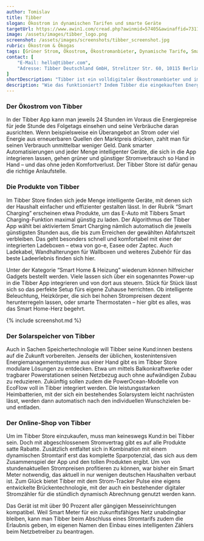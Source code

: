```yaml
---
author: Tomislav
title: Tibber
slogan: Ökostrom in dynamischen Tarifen und smarte Geräte
targetUrl: https://www.awin1.com/cread.php?awinmid=57405&awinaffid=731132
image: /assets/images/tibber_logo.png
screenshot: /assets/images/screenshots/tibber_screenshot.jpg
rubric: Ökostrom & Ökogas
tags: [Grüner Strom, Ökostrom, Ökostromanbieter, Dynamische Tarife, Smarthome, Smarte Geräte]
contact: [
    "E-Mail: hello@tibber.com",
    "Adresse: Tibber Deutschland GmbH, Strelitzer Str. 60, 10115 Berlin"
]
shortDescription: "Tibber ist ein volldigitaler Ökostromanbieter und im deutschen Markt Pionier für dynamische Tarife. Dynamische Tarife ermöglichen Verbraucher:innen, von den Preisschwankungen an der Strombörse zu profitieren."
description: "Wie das funktioniert? Indem Tibber die eingekauften Energiemengen ohne die sonst übliche Gewinnmarge an seine Kund:innen weitergibt. Es kommen lediglich die in Deutschland üblichen Steuern, Abgaben, Netzentgelte sowie eine monatliche Gebühr hinzu."
---
```


### Der Ökostrom von Tibber

In der Tibber App kann man jeweils 24 Stunden im Voraus die Energiepreise für jede Stunde des Folgetags einsehen und seine Verbräuche daran ausrichten. Wenn beispielsweise ein Überangebot an Strom oder viel Energie aus erneuerbaren Quellen den Marktpreis drücken, zahlt man für seinen Verbrauch unmittelbar weniger Geld. Dank smarter Automatisierungen und jeder Menge intelligenter Geräte, die sich in die App integrieren lassen, gehen grüner und günstiger Stromverbrauch so Hand in Hand – und das ohne jeden Komfortverlust. Der Tibber Store ist dafür genau die richtige Anlaufstelle.

### Die Produkte von Tibber

Im Tibber Store finden sich jede Menge intelligente Geräte, mit denen sich der Haushalt einfacher und effizienter gestalten lässt. In der Rubrik “Smart Charging” erscheinen etwa Produkte, um das E-Auto mit Tibbers Smart Charging-Funktion maximal günstig zu laden. Der Algorithmus der Tibber App wählt bei aktiviertem Smart Charging nämlich automatisch die jeweils günstigsten Stunden aus, die bis zum Erreichen der gewählten Abfahrtszeit verbleiben. Das geht besonders schnell und komfortabel mit einer der integrierten Ladeboxen – etwa von go-e, Easee oder Zaptec. Auch Ladekabel, Wandhalterungen für Wallboxen und weiteres Zubehör für das beste Ladeerlebnis finden sich hier.

Unter der Kategorie “Smart Home & Heizung” wiederum können hilfreicher Gadgets bestellt werden. Viele lassen sich über ein sogenanntes Power-up in die Tibber App integrieren und von dort aus steuern. Stück für Stück lässt sich so das perfekte Setup fürs eigene Zuhause herrichten. Ob intelligente Beleuchtung, Heizkörper, die sich bei hohen Strompreisen dezent herunterregeln lassen, oder smarte Thermostaten – hier gibt es alles, was das Smart Home-Herz begehrt.

{% include screenshot.md %}

### Der Solarspeicher von Tibber

Auch in Sachen Speichertechnologie will Tibber seine Kund:innen bestens auf die Zukunft vorbereiten. Jenseits der üblichen, kostenintensiven Energiemanagementsysteme aus einer Hand gibt es im Tibber Store modulare Lösungen zu entdecken. Etwa um mittels Balkonkraftwerke oder tragbarer Powerstationen seinen Netzbezug auch ohne aufwändigen Zubau zu reduzieren. Zukünftig sollen zudem die PowerOcean-Modelle von EcoFlow voll in Tibber integriert werden. Die leistungsstarken Heimbatterien, mit der sich ein bestehendes Solarsystem leicht nachrüsten lässt, werden dann automatisch nach den individuellen Wunschzielen be- und entladen.

### Der Online-Shop von Tibber

Um im Tibber Store einzukaufen, muss man keineswegs Kund:in bei Tibber sein. Doch mit abgeschlossenem Stromvertrag gibt es auf alle Produkte satte Rabatte. Zusätzlich entfaltet sich in Kombination mit einem dynamischen Stromtarif erst das komplette Sparpotenzial, das sich aus dem Zusammenspiel der App und den tollen Produkten ergibt. Um von stundenaktuellen Strompreisen profitieren zu können, war bisher ein Smart Meter notwendig, das aktuell in nur wenigen deutschen Haushalten verbaut ist. Zum Glück bietet Tibber mit dem Strom-Tracker Pulse eine eigens entwickelte Brückentechnologie, mit der auch ein bestehender digitaler Stromzähler für die stündlich dynamisch Abrechnung genutzt werden kann.

Das Gerät ist mit über 90 Prozent aller gängigen Messeinrichtungen kompatibel. Weil Smart Meter für ein zukunftsfähiges Netz unabdingbar bleiben, kann man Tibber beim Abschluss eines Stromtarifs zudem die Erlaubnis geben, im eigenen Namen den Einbau eines intelligenten Zählers beim Netzbetreiber zu beantragen.